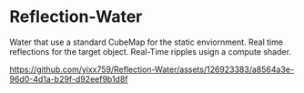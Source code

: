 # Reflection-Water
Water that use a standard CubeMap for the static enviornment.
Real time reflections for the target object.
Real-Time ripples usign a compute shader.

https://github.com/yixx759/Reflection-Water/assets/126923383/a8564a3e-96d0-4d1a-b29f-d92eef9b1d8f

